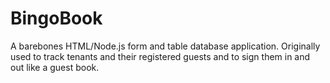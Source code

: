# BingoBook
A barebones HTML/Node.js form and table database application. Originally used to track tenants and their registered guests and to sign them in and out like a guest book.
